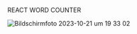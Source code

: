 REACT WORD COUNTER

![Bildschirmfoto 2023-10-21 um 19 33 02](https://github.com/stefanselic/react-word-counter/assets/129748801/c2bcd12e-ecc9-4849-b979-560531f5a45f)
